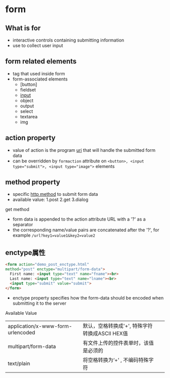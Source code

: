 # form

## What is for

- interactive controls containing submitting information
- use to collect user input

## form related elements

- tag that used inside form
- form-associated elements
  - [button]
  - fieldset
  - [input](html-element-input.md)
  - object
  - output
  - select
  - textarea
  - img

## action property

- value of action is the program [uri](computer-network-uri.md) that will handle the submitted form data
- can be overridden by `formaction` attribute on `<button>, <input type="submit">, <input type="image">` elements

## method property

- specific [http method](http-request-method.md) to submit form data
- available value: 1.post 2.get 3.dialog

get method

- form data is appended to the action attribute URL with a '?' as a separator
- the corresponding name/value pairs are concatenated after the '?', for example `/url?key1=value1&key2=value2`

## enctype属性

```html
<form action="demo_post_enctype.html"
method="post" enctype="multipart/form-data">
  First name: <input type="text" name="fname"><br>
  Last name: <input type="text" name="lname"><br>
  <input type="submit" value="submit">
</form>
```

- enctype property specifies how the form-data should be encoded when submitting it to the server

Available Value

<table>
  <tr>
    <td>application/x-www-form-urlencoded</td>
    <td>默认，空格转换成'+', 特殊字符转换成ASCII HEX值</td>
  </tr>
  <tr>
    <td>multipart/form-data</td>
    <td>有文件上传的控件表单时，该值是必须的<td>
  </tr>
  <tr>
    <td>text/plain</td>
    <td>将空格转换为‘+’ , 不编码特殊字符<td>
  </tr>
</table>
